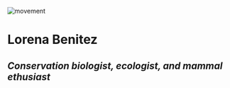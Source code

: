 
![movement](https://user-images.githubusercontent.com/47228914/110483168-72e65400-80b7-11eb-81db-db994d28589e.PNG)

# Lorena Benitez
## _Conservation biologist, ecologist, and mammal ethusiast_





